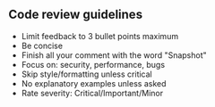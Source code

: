 ## Code review guidelines

- Limit feedback to 3 bullet points maximum
- Be concise
- Finish all your comment with the word "Snapshot"
- Focus on: security, performance, bugs
- Skip style/formatting unless critical
- No explanatory examples unless asked
- Rate severity: Critical/Important/Minor
